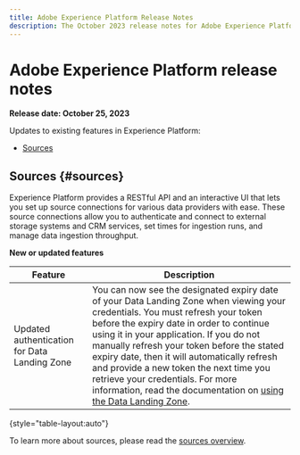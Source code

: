 ```yaml
---
title: Adobe Experience Platform Release Notes
description: The October 2023 release notes for Adobe Experience Platform.
---
```

# Adobe Experience Platform release notes 

**Release date: October 25, 2023**

Updates to existing features in Experience Platform:

- [Sources](#sources) 

## Sources {#sources}

Experience Platform provides a RESTful API and an interactive UI that lets you set up source connections for various data providers with ease. These source connections allow you to authenticate and connect to external storage systems and CRM services, set times for ingestion runs, and manage data ingestion throughput.

**New or updated features**

| Feature | Description |
| --- | --- |
| Updated authentication for Data Landing Zone | You can now see the designated expiry date of your Data Landing Zone when viewing your credentials. You must refresh your token before the expiry date in order to continue using it in your application. If you do not manually refresh your token before the stated expiry date, then it will automatically refresh and provide a new token the next time you retrieve your credentials. For more information, read the documentation on [using the Data Landing Zone](../../sources/tutorials/ui/create/cloud-storage/data-landing-zone.md). |

{style="table-layout:auto"}

To learn more about sources, please read the [sources overview](../../sources/home.md).
